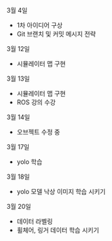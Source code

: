 3월 4일

- 1차 아이디어 구상
- Git 브랜치 및 커밋 메시지 전략

3월 12일

- 시뮬레이터 맵 구현

3월 13일

- 시뮬레이터 맵 구현
- ROS 강의 수강

3월 14일

- 오브젝트 수정 중

3월 17일

- yolo 학습

3월 18일

- yolo 모델 낙상 이미지 학습 시키기

3월 20일

- 데이터 라벨링
- 휠체어, 링거 데이터 학습 시키기
